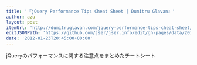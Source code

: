 ```yaml
---
title: '『jQuery Performance Tips Cheat Sheet | Dumitru Glavan』'
author: azu
layout: post
itemUrl: 'http://dumitruglavan.com/jquery-performance-tips-cheat-sheet/'
editJSONPath: 'https://github.com/jser/jser.info/edit/gh-pages/data/2012/01/index.json'
date: '2012-01-23T20:45:00+00:00'
---
```

jQueryのパフォーマンスに関する注意点をまとめたチートシート
